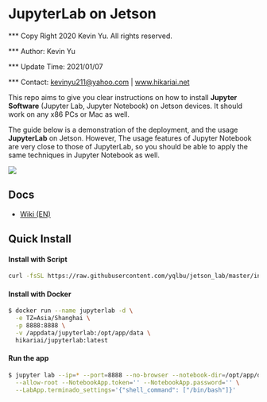 # JupyterLab on Jetson

*** Copy Right 2020 Kevin Yu. All rights reserved.

*** Author: Kevin Yu

*** Update Time: 2021/01/07

*** Contact: kevinyu211@yahoo.com | www.hikariai.net

This repo aims to give you clear instructions on how to install **Jupyter Software** (Jupyter Lab, Jupyter Notebook) on Jetson devices. It should work on any x86 PCs or Mac as well.

The guide below is a demonstration of the deployment, and the usage **JupyterLab** on Jetson. However, The usage features of Jupyter Notebook are very close to those of JupyterLab, so you should be able to apply the same techniques in Jupyter Notebook as well.

![](https://github.com/yqlbu/jetson_lab/blob/master/demo_screenshots/thumbnail.png)

## Docs

- [Wiki (EN)](https://github.com/yqlbu/jetson_lab/blob/master/Wiki.md)

## Quick Install

#### Install with Script

```bash
curl -fsSL https://raw.githubusercontent.com/yqlbu/jetson_lab/master/install.sh) | bash -
```

#### Install with Docker

```bash
$ docker run --name jupyterlab -d \
  -e TZ=Asia/Shanghai \
  -p 8888:8888 \
  -v /appdata/jupyterlab:/opt/app/data \
  hikariai/jupyterlab:latest
```

#### Run the app

```bash
$ jupyter lab --ip=* --port=8888 --no-browser --notebook-dir=/opt/app/data \
  --allow-root --NotebookApp.token='' --NotebookApp.password='' \
  --LabApp.terminado_settings='{"shell_command": ["/bin/bash"]}'
```